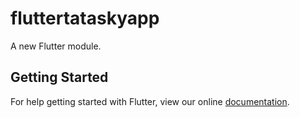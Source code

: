 # fluttertataskyapp

A new Flutter module.

## Getting Started

For help getting started with Flutter, view our online
[documentation](https://flutter.dev/).
